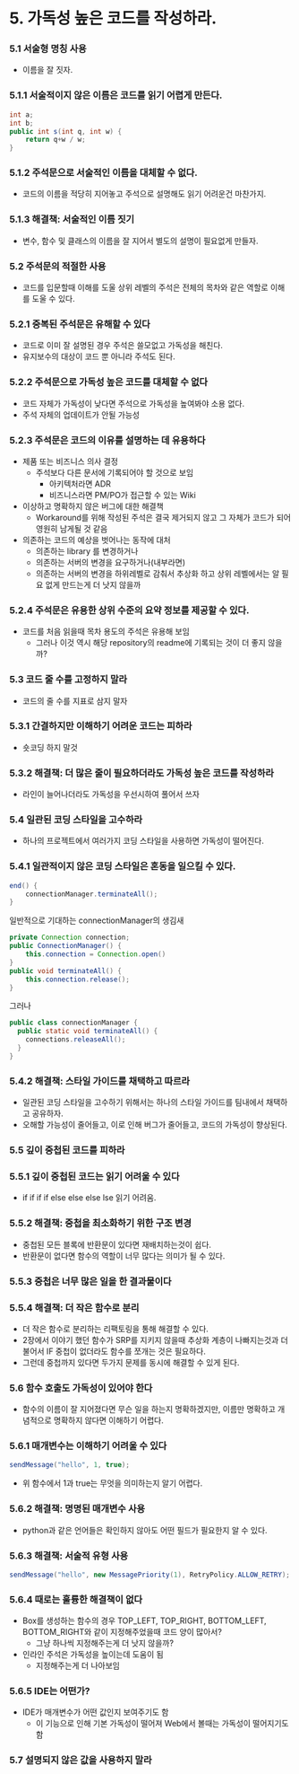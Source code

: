 # 5. 가독성 높은 코드를 작성하라.

### 5.1 서술형 명칭 사용
* 이름을 잘 짓자.
### 5.1.1 서술적이지 않은 이름은 코드를 읽기 어렵게 만든다.
```java
int a;
int b;
public int s(int q, int w) {
    return q+w / w;
}
```

### 5.1.2 주석문으로 서술적인 이름을 대체할 수 없다.
* 코드의 이름을 적당히 지어놓고 주석으로 설명해도 읽기 어려운건 마찬가지.

### 5.1.3 해결책: 서술적인 이름 짓기
* 변수, 함수 및 클래스의 이름을 잘 지어서 별도의 설명이 필요없게 만들자.

### 5.2 주석문의 적절한 사용
* 코드를 입문할때 이해를 도울 상위 레벨의 주석은 전체의 목차와 같은 역할로 이해를 도울 수 있다.

### 5.2.1 중복된 주석문은 유해할 수 있다
* 코드로 이미 잘 설명된 경우 주석은 쓸모없고 가독성을 해친다.
* 유지보수의 대상이 코드 뿐 아니라 주석도 된다.

### 5.2.2 주석문으로 가독성 높은 코드를 대체할 수 없다
* 코드 자체가 가독성이 낮다면 주석으로 가독성을 높여봐야 소용 없다.
* 주석 자체의 업데이트가 안될 가능성

### 5.2.3 주석문은 코드의 이유를 설명하는 데 유용하다
* 제품 또는 비즈니스 의사 결정
  * 주석보다 다른 문서에 기록되어야 할 것으로 보임
    * 아키텍처라면 ADR
    * 비즈니스라면 PM/PO가 접근할 수 있는 Wiki
* 이상하고 명확하지 않은 버그에 대한 해결책
  * Workaround를 위해 작성된 주석은 결국 제거되지 않고 그 자체가 코드가 되어 영원히 남게될 것 같음
* 의존하는 코드의 예상을 벗어나는 동작에 대처
  * 의존하는 library 를 변경하거나
  * 의존하는 서버의 변경을 요구하거나(내부라면)
  * 의존하는 서버의 변경을 하위레벨로 감춰서 추상화 하고 상위 레벨에서는 알 필요 없게 만드는게 더 낫지 않을까

### 5.2.4 주석문은 유용한 상위 수준의 요약 정보를 제공할 수 있다.
* 코드를 처음 읽을때 목차 용도의 주석은 유용해 보임
  * 그러나 이것 역시 해당 repository의 readme에 기록되는 것이 더 좋지 않을까?

### 5.3 코드 줄 수를 고정하지 말라
* 코드의 줄 수를 지표로 삼지 말자

### 5.3.1 간결하지만 이해하기 어려운 코드는 피하라
* 숏코딩 하지 말것

### 5.3.2 해결책: 더 많은 줄이 필요하더라도 가독성 높은 코드를 작성하라
* 라인이 늘어나더라도 가독성을 우선시하여 풀어서 쓰자

### 5.4 일관된 코딩 스타일을 고수하라
* 하나의 프로젝트에서 여러가지 코딩 스타일을 사용하면 가독성이 떨어진다.

### 5.4.1 일관적이지 않은 코딩 스타일은 혼동을 일으킬 수 있다.
```java
end() {
    connectionManager.terminateAll();
}
```

일반적으로 기대하는 connectionManager의 생김새
```java
private Connection connection;
public ConnectionManager() {
    this.connection = Connection.open()
}
public void terminateAll() {
    this.connection.release();
}
```

그러나
```java
public class connectionManager {
  public static void terminateAll() {
    connections.releaseAll();    
  }
}
```

### 5.4.2 해결책: 스타일 가이드를 채택하고 따르라
* 일관된 코딩 스타일을 고수하기 위해서는 하나의 스타일 가이드를 팀내에서 채택하고 공유하자.
* 오해할 가능성이 줄어들고, 이로 인해 버그가 줄어들고, 코드의 가독성이 향상된다.

### 5.5 깊이 중첩된 코드를 피하라
### 5.5.1 깊이 중첩된 코드는 읽기 어려울 수 있다
* if if if if else else else lse 읽기 어려움.
### 5.5.2 해결책: 중첩을 최소화하기 위한 구조 변경
* 중첩된 모든 블록에 반환문이 있다면 재배치하는것이 쉽다.
* 반환문이 없다면 함수의 역할이 너무 많다는 의미가 될 수 있다.

### 5.5.3 중첩은 너무 많은 일을 한 결과물이다
### 5.5.4 해결책: 더 작은 함수로 분리
* 더 작은 함수로 분리하는 리팩토링을 통해 해결할 수 있다.
* 2장에서 이야기 했던 함수가 SRP를 지키지 않을때 추상화 계층이 나빠지는것과 더불어서 IF 중첩이 없더라도 함수를 쪼개는 것은 필요하다.
* 그런데 중첩까지 있다면 두가지 문제를 동시에 해결할 수 있게 된다.
### 5.6 함수 호출도 가독성이 있어야 한다
* 함수의 이름이 잘 지어졌다면 무슨 일을 하는지 명확하겠지만, 이름만 명확하고 개념적으로 명확하지 않다면 이해하기 어렵다.
### 5.6.1 매개변수는 이해하기 어려울 수 있다
```JAVA
sendMessage("hello", 1, true);
```
* 위 함수에서 1과 true는 무엇을 의미하는지 알기 어렵다.
### 5.6.2 해결책: 명명된 매개변수 사용
* python과 같은 언어들은 확인하지 않아도 어떤 필드가 필요한지 알 수 있다.
### 5.6.3 해결책: 서술적 유형 사용
```java
sendMessage("hello", new MessagePriority(1), RetryPolicy.ALLOW_RETRY);
```
### 5.6.4 때로는 훌륭한 해결책이 없다
* Box를 생성하는 함수의 경우 TOP_LEFT, TOP_RIGHT, BOTTOM_LEFT, BOTTOM_RIGHT와 같이 지정해주었을때 코드 양이 많아서?
  * 그냥 하나씩 지정해주는게 더 낫지 않을까?
* 인라인 주석은 가독성을 높이는데 도움이 됨
  * 지정해주는게 더 나아보임
### 5.6.5 IDE는 어떤가?
* IDE가 매개변수가 어떤 값인지 보여주기도 함
  * 이 기능으로 인해 기본 가독성이 떨어져 Web에서 볼때는 가독성이 떨어지기도 함
### 5.7 설명되지 않은 값을 사용하지 말라
